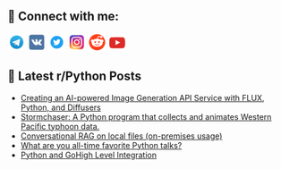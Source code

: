 ## 🔎 Connect with me:
[<img src="https://github.com/bullbesh/bullbesh/blob/main/images/Telegram.png" width="32" height="32" />](https://t.me/bullbesh)
[<img src="https://github.com/bullbesh/bullbesh/blob/main/images/VK.png" width="32" height="32" />](https://vk.com/bullbesh)
[<img src="https://github.com/bullbesh/bullbesh/blob/main/images/Twitter.png" width="32" height="32" />](https://twitter.com/bullbesh1)
[<img src="https://github.com/bullbesh/bullbesh/blob/main/images/Instagram.png" width="32" height="32" />](https://www.instagram.com/bullbesh)
[<img src="https://github.com/bullbesh/bullbesh/blob/main/images/Reddit.png" width="32" height="32" />](https://www.reddit.com/user/bullbesh)
[<img src="https://github.com/bullbesh/bullbesh/blob/main/images/YouTube.png" width="32" height="32" />](https://www.youtube.com/channel/UCtfjRs6uzgq5mfm8S06WTcg)

## 📕 Latest r/Python Posts
<!-- BLOG-POST-LIST:START -->
- [Creating an AI-powered Image Generation API Service with FLUX, Python, and Diffusers](https://www.reddit.com/r/Python/comments/1h1tx73/creating_an_aipowered_image_generation_api/)
- [Stormchaser: A Python program that collects and animates Western Pacific typhoon data.](https://www.reddit.com/r/Python/comments/1h1rk2c/stormchaser_a_python_program_that_collects_and/)
- [Conversational RAG on local files &lpar;on-premises usage&rpar;](https://www.reddit.com/r/Python/comments/1h1qzds/conversational_rag_on_local_files_onpremises_usage/)
- [What are you all-time favorite Python talks?](https://www.reddit.com/r/Python/comments/1h1qun7/what_are_you_alltime_favorite_python_talks/)
- [Python and GoHigh Level Integration](https://www.reddit.com/r/Python/comments/1h1pq0x/python_and_gohigh_level_integration/)
<!-- BLOG-POST-LIST:END -->

